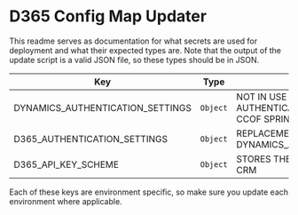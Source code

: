 # D365 Config Map Updater

This readme serves as documentation for what secrets are used for deployment and
what their expected types are. Note that the output of the update script is a
valid JSON file, so these types should be in JSON.

| Key                              | Type     | REMARKS |
|----------------------------------|----------|----------|
| DYNAMICS_AUTHENTICATION_SETTINGS | `Object` | NOT IN USE AFTER CHANGE IN API AUTHENTICATION SCHEME EFFECTIVE CCOF SPRINT 12 |
| D365_AUTHENTICATION_SETTINGS| `Object` | REPLACEMENT OF DYNAMICS_AUTHENTICATION_SETTINGS |
| D365_API_KEY_SCHEME | `Object` | STORES THE API KEYS FOR PORTAL AND CRM |

Each of these keys are environment specific, so make sure you update each
environment where applicable.
